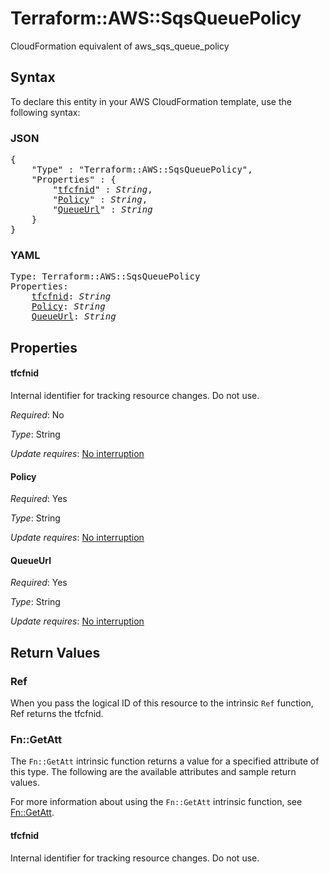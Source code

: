 # Terraform::AWS::SqsQueuePolicy

CloudFormation equivalent of aws_sqs_queue_policy

## Syntax

To declare this entity in your AWS CloudFormation template, use the following syntax:

### JSON

<pre>
{
    "Type" : "Terraform::AWS::SqsQueuePolicy",
    "Properties" : {
        "<a href="#tfcfnid" title="tfcfnid">tfcfnid</a>" : <i>String</i>,
        "<a href="#policy" title="Policy">Policy</a>" : <i>String</i>,
        "<a href="#queueurl" title="QueueUrl">QueueUrl</a>" : <i>String</i>
    }
}
</pre>

### YAML

<pre>
Type: Terraform::AWS::SqsQueuePolicy
Properties:
    <a href="#tfcfnid" title="tfcfnid">tfcfnid</a>: <i>String</i>
    <a href="#policy" title="Policy">Policy</a>: <i>String</i>
    <a href="#queueurl" title="QueueUrl">QueueUrl</a>: <i>String</i>
</pre>

## Properties

#### tfcfnid

Internal identifier for tracking resource changes. Do not use.

_Required_: No

_Type_: String

_Update requires_: [No interruption](https://docs.aws.amazon.com/AWSCloudFormation/latest/UserGuide/using-cfn-updating-stacks-update-behaviors.html#update-no-interrupt)

#### Policy

_Required_: Yes

_Type_: String

_Update requires_: [No interruption](https://docs.aws.amazon.com/AWSCloudFormation/latest/UserGuide/using-cfn-updating-stacks-update-behaviors.html#update-no-interrupt)

#### QueueUrl

_Required_: Yes

_Type_: String

_Update requires_: [No interruption](https://docs.aws.amazon.com/AWSCloudFormation/latest/UserGuide/using-cfn-updating-stacks-update-behaviors.html#update-no-interrupt)

## Return Values

### Ref

When you pass the logical ID of this resource to the intrinsic `Ref` function, Ref returns the tfcfnid.

### Fn::GetAtt

The `Fn::GetAtt` intrinsic function returns a value for a specified attribute of this type. The following are the available attributes and sample return values.

For more information about using the `Fn::GetAtt` intrinsic function, see [Fn::GetAtt](https://docs.aws.amazon.com/AWSCloudFormation/latest/UserGuide/intrinsic-function-reference-getatt.html).

#### tfcfnid

Internal identifier for tracking resource changes. Do not use.

